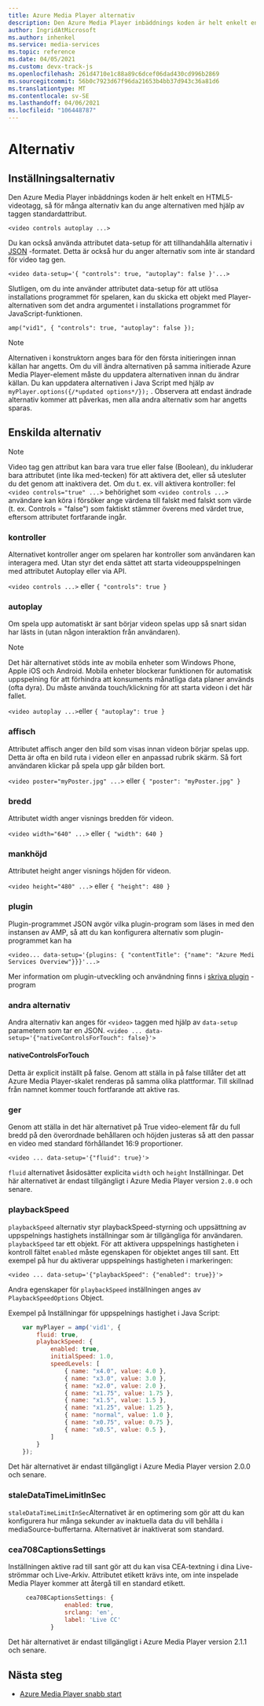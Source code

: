 ```yaml
---
title: Azure Media Player alternativ
description: Den Azure Media Player inbäddnings koden är helt enkelt en HTML5-videotagg, så för många alternativ kan du ange alternativen med hjälp av taggen standardattribut.
author: IngridAtMicrosoft
ms.author: inhenkel
ms.service: media-services
ms.topic: reference
ms.date: 04/05/2021
ms.custom: devx-track-js
ms.openlocfilehash: 261d4710e1c88a89c6dcef06dad430cd996b2869
ms.sourcegitcommit: 56b0c7923d67f96da21653b4bb37d943c36a81d6
ms.translationtype: MT
ms.contentlocale: sv-SE
ms.lasthandoff: 04/06/2021
ms.locfileid: "106448787"
---
```

# <a name="options"></a>Alternativ #

## <a name="setting-options"></a>Inställningsalternativ ##

Den Azure Media Player inbäddnings koden är helt enkelt en HTML5-videotagg, så för många alternativ kan du ange alternativen med hjälp av taggen standardattribut.

`<video controls autoplay ...>`

Du kan också använda attributet data-setup för att tillhandahålla alternativ i [JSON](http://json.org/example.html) -formatet. Detta är också hur du anger alternativ som inte är standard för video tag gen.

`<video data-setup='{ "controls": true, "autoplay": false }'...>`

Slutligen, om du inte använder attributet data-setup för att utlösa installations programmet för spelaren, kan du skicka ett objekt med Player-alternativen som det andra argumentet i installations programmet för JavaScript-funktionen.

`amp("vid1", { "controls": true, "autoplay": false });`

> [!NOTE]
> Alternativen i konstruktorn anges bara för den första initieringen innan källan har angetts.  Om du vill ändra alternativen på samma initierade Azure Media Player-element måste du uppdatera alternativen innan du ändrar källan. Du kan uppdatera alternativen i Java Script med hjälp av `myPlayer.options({/*updated options*/});` . Observera att endast ändrade alternativ kommer att påverkas, men alla andra alternativ som har angetts sparas.

## <a name="individual-options"></a>Enskilda alternativ ##

> [!NOTE]
>Video tag gen attribut kan bara vara true eller false (Boolean), du inkluderar bara attributet (inte lika med-tecken) för att aktivera det, eller så utesluter du det genom att inaktivera det. Om du t. ex. vill aktivera kontroller: fel `<video controls="true" ...>` behörighet som `<video controls ...>` användare kan köra i försöker ange värdena till falskt med falskt som värde (t. ex. Controls = "false") som faktiskt stämmer överens med värdet true, eftersom attributet fortfarande ingår.

### <a name="controls"></a>kontroller ###

Alternativet kontroller anger om spelaren har kontroller som användaren kan interagera med. Utan styr det enda sättet att starta videouppspelningen med attributet Autoplay eller via API.

`<video controls ...>` eller `{ "controls": true }`

### <a name="autoplay"></a>autoplay ###

Om spela upp automatiskt är sant börjar videon spelas upp så snart sidan har lästs in (utan någon interaktion från användaren).

> [!NOTE]
> Det här alternativet stöds inte av mobila enheter som Windows Phone, Apple iOS och Android. Mobila enheter blockerar funktionen för automatisk uppspelning för att förhindra att konsuments månatliga data planer används (ofta dyra). Du måste använda touch/klickning för att starta videon i det här fallet.

`<video autoplay ...>`eller `{ "autoplay": true }`

### <a name="poster"></a>affisch ###
Attributet affisch anger den bild som visas innan videon börjar spelas upp. Detta är ofta en bild ruta i videon eller en anpassad rubrik skärm. Så fort användaren klickar på spela upp går bilden bort.

`<video poster="myPoster.jpg" ...>` eller `{ "poster": "myPoster.jpg" }`

### <a name="width"></a>bredd ###

Attributet width anger visnings bredden för videon.

`<video width="640" ...>` eller `{ "width": 640 }`

### <a name="height"></a>mankhöjd ###

Attributet height anger visnings höjden för videon.

`<video height="480" ...>` eller `{ "height": 480 }`

### <a name="plugins"></a>plugin ###

Plugin-programmet JSON avgör vilka plugin-program som läses in med den instansen av AMP, så att du kan konfigurera alternativ som plugin-programmet kan ha

   `<video... data-setup='{plugins: { "contentTitle": {"name": "Azure Medi Services Overview"}}}'...>`

Mer information om plugin-utveckling och användning finns i [skriva plugin](azure-media-player-writing-plugins.md) -program

### <a name="other-options"></a>andra alternativ ###

Andra alternativ kan anges för `<video>` taggen med hjälp av `data-setup` parametern som tar en JSON.
`<video ... data-setup='{"nativeControlsForTouch": false}'>`

#### <a name="nativecontrolsfortouch"></a>nativeControlsForTouch ####

Detta är explicit inställt på false. Genom att ställa in på false tillåter det att Azure Media Player-skalet renderas på samma olika plattformar.  Till skillnad från namnet kommer touch fortfarande att aktive ras.

### <a name="fluid"></a>ger ###

Genom att ställa in det här alternativet på True video-element får du full bredd på den överordnade behållaren och höjden justeras så att den passar en video med standard förhållandet 16:9 proportioner.

`<video ... data-setup='{"fluid": true}'>`

`fluid` alternativet åsidosätter explicita `width` och `height` Inställningar. Det här alternativet är endast tillgängligt i Azure Media Player version `2.0.0` och senare.

### <a name="playbackspeed"></a>playbackSpeed ###

`playbackSpeed` alternativ styr playbackSpeed-styrning och uppsättning av uppspelnings hastighets inställningar som är tillgängliga för användaren. `playbackSpeed` tar ett objekt. För att aktivera uppspelnings hastigheten i kontroll fältet `enabled` måste egenskapen för objektet anges till sant. Ett exempel på hur du aktiverar uppspelnings hastigheten i markeringen:

`<video ... data-setup='{"playbackSpeed": {"enabled": true}}'>`

Andra egenskaper för `playbackSpeed` inställningen anges av `PlaybackSpeedOptions` Object.

Exempel på Inställningar för uppspelnings hastighet i Java Script:

```javascript
    var myPlayer = amp('vid1', {
        fluid: true,
        playbackSpeed: {
            enabled: true,
            initialSpeed: 1.0,
            speedLevels: [
                { name: "x4.0", value: 4.0 },
                { name: "x3.0", value: 3.0 },
                { name: "x2.0", value: 2.0 },
                { name: "x1.75", value: 1.75 },
                { name: "x1.5", value: 1.5 },
                { name: "x1.25", value: 1.25 },
                { name: "normal", value: 1.0 },
                { name: "x0.75", value: 0.75 },
                { name: "x0.5", value: 0.5 },
            ]
        }
    });
```

Det här alternativet är endast tillgängligt i Azure Media Player version 2.0.0 och senare.

### <a name="staledatatimelimitinsec"></a>staleDataTimeLimitInSec ###

`staleDataTimeLimitInSec`Alternativet är en optimering som gör att du kan konfigurera hur många sekunder av inaktuella data du vill behålla i mediaSource-buffertarna. Alternativet är inaktiverat som standard.

### <a name="cea708captionssettings"></a>cea708CaptionsSettings ###

Inställningen aktive rad till sant gör att du kan visa CEA-textning i dina Live-strömmar och Live-Arkiv. Attributet etikett krävs inte, om inte inspelade Media Player kommer att återgå till en standard etikett.

```javascript
     cea708CaptionsSettings: {
                enabled: true,
                srclang: 'en',
                label: 'Live CC'
            }
```

Det här alternativet är endast tillgängligt i Azure Media Player version 2.1.1 och senare.

## <a name="next-steps"></a>Nästa steg ##

- [Azure Media Player snabb start](azure-media-player-quickstart.md)
